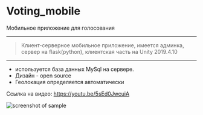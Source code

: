 # Voting_mobile

Мобильное приложение для голосования

-----------------------------------
> Клиент-серверное мобильное приложение, имеется админка, сервер на flask(python), клиентская часть на Unity 2019.4.10
-----------------------------------
* используется база данных MySql на сервере. 
* Дизайн - open source
* Геолокация определяется автоматически 

Ссылка на видео:
https://youtu.be/5sEd0JwcuiA

![screenshot of sample](https://github.com/npetrelli/Voting_mobile/blob/main/scsht.png)
